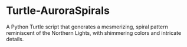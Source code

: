 # Turtle-AuroraSpirals
A Python Turtle script that generates a mesmerizing, spiral pattern reminiscent of the Northern Lights, with shimmering colors and intricate details.

